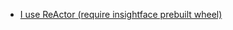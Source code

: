 - [I use ReActor (require insightface prebuilt wheel)](https://github.com/Gourieff/sd-webui-reactor?tab=readme-ov-file#viii-for-windows-users-if-you-still-cannot-build-insightface-for-some-reasons-or-just-dont-want-to-install-visual-studio-or-vs-c-build-tools---do-the-following)
